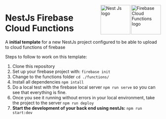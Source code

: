  <img src="https://storage.googleapis.com/gweb-cloudblog-publish/images/cloud_function_firebase.max-400x400.png" alt="Firebase Cloud Functions logo" title="Firebase Cloud Functions" height="96" width="96" align="right"/> <img src="https://d33wubrfki0l68.cloudfront.net/49c2be6f2607b5c12dd27f8ecc8521723447975d/f05c5/logo-small.cbbeba89.svg" alt="Nest Js logo" title="Nest Js" height="96" width="96" align="right"/>
# NestJs Firebase Cloud Functions
A **initial template** for a new NestJs project configured to be able to upload to cloud functions of firebase

Steps to follow to work on this template:

 1. Clone this repository
 2. Set up your firebase project with: `firebase init`
 3. Change to the functions folder `cd ./functions/`
 4. Install all dependencies `npm intall`
 5. Do a local test with the firebase local server `npm run serve` so you can see that everything is fine.
 6. Once you see it running without errors in your local environment, take the project to the server `npm run deploy`
 7. **Start the development of your back end using nestJs:** `npm run start:dev`
